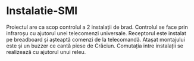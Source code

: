 # Instalatie-SMI

Proiectul are ca scop controlul a 2 instalații de brad.
Controlul se face prin infraroșu cu ajutorul unei telecomenzi universale.
Receptorul este instalat pe breadboard și așteaptă comenzi de la telecomandă.
Atașat montajului este și un buzzer ce cantă piese de Crăciun.
Comutația intre instalații se realizează cu ajutorul unui releu.
